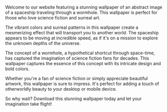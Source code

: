 <!--
Write me content for website with wallpaper "An abstract image of a spaceship traveling through a wormhole, with bright colors and surreal patterns."
-->

<!--font:Poppins-->

Welcome to our website featuring a stunning wallpaper of an abstract image of a spaceship traveling through a wormhole. This wallpaper is perfect for those who love science fiction and surreal art.

The vibrant colors and surreal patterns in this wallpaper create a mesmerizing effect that will transport you to another world. The spaceship appears to be moving at incredible speed, as if it's on a mission to explore the unknown depths of the universe.

The concept of a wormhole, a hypothetical shortcut through space-time, has captured the imagination of science fiction fans for decades. This wallpaper captures the essence of this concept with its intricate design and bold colors.

Whether you're a fan of science fiction or simply appreciate beautiful artwork, this wallpaper is sure to impress. It's perfect for adding a touch of otherworldly beauty to your desktop or mobile device.

So why wait? Download this stunning wallpaper today and let your imagination take flight!
